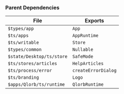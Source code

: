 ### Parent Dependencies

| File | Exports |
| ---- | ------- |
| `$types/app` | `App` |
| `$ts/apps` | `AppRuntime` |
| `$ts/writable` | `Store` |
| `$types/common` | `Nullable` |
| `$state/Desktop/ts/store` | `SafeMode` |
| `$ts/stores/articles` | `HelpArticles` |
| `$ts/process/error` | `createErrorDialog` |
| `$ts/branding` | `Logo` |
| `$apps/Qlorb/ts/runtime` | `QlorbRuntime` |
